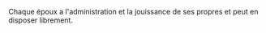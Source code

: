   
 Chaque époux a l'administration et la jouissance de ses propres et peut en disposer librement.  

  
